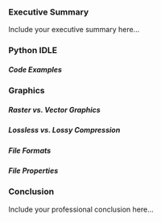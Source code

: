 ### Executive Summary 
Include your executive summary here...

### Python IDLE

##### Code Examples

### Graphics

##### Raster vs. Vector Graphics
##### Lossless vs. Lossy Compression
##### File Formats
##### File Properties

### Conclusion

Include your professional conclusion here...

